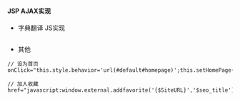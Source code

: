 #### JSP AJAX实现

* 字典翻译 JS实现
 
```

```

* 其他

```
// 设为首页
onClick="this.style.behavior='url(#default#homepage)';this.setHomePage('{$site_url}')

// 加入收藏
href="javascript:window.external.addfavorite('{$SiteURL}','$seo_title')
```